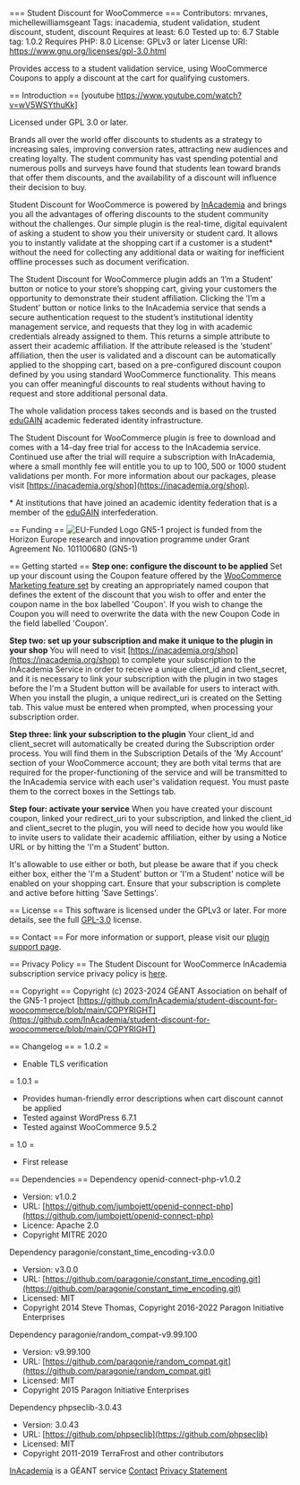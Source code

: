 === Student Discount for WooCommerce ===
Contributors: mrvanes, michellewilliamsgeant
Tags: inacademia, student validation, student discount, student, discount
Requires at least: 6.0
Tested up to: 6.7
Stable tag: 1.0.2
Requires PHP: 8.0
License: GPLv3 or later
License URI: https://www.gnu.org/licenses/gpl-3.0.html

Provides access to a student validation service, using WooCommerce Coupons to apply a discount at the cart for qualifying customers.

== Introduction ==
[youtube https://www.youtube.com/watch?v=wV5WSYthuKk]

Licensed under GPL 3.0 or later.

Brands all over the world offer discounts to students as a strategy to increasing sales, improving conversion rates, attracting new audiences and creating loyalty. The student community has vast spending potential and numerous polls and surveys have found that students lean toward brands that offer them discounts, and the availability of a discount will influence their decision to buy.

Student Discount for WooCommerce is powered by [InAcademia](https://inacademia.org) and brings you all the advantages of offering discounts to the student community without the challenges. Our simple plugin is the real-time, digital equivalent of asking a student to show you their university or student card. It allows you to instantly validate at the shopping cart if a customer is a student* without the need for collecting any additional data or waiting for inefficient offline processes such as document verification.

The Student Discount for WooCommerce plugin adds an ‘I’m a Student’ button or notice to your store’s shopping cart, giving your customers the opportunity to demonstrate their student affiliation. Clicking the ‘I’m a Student’ button or notice links to the InAcademia service that sends a secure authentication request to the student’s institutional identity management service, and requests that they log in with academic credentials already assigned to them. This returns a simple attribute to assert their academic affiliation. If the attribute released is the ‘student’ affiliation, then the user is validated and a discount can be automatically applied to the shopping cart, based on a pre-configured discount coupon defined by you using standard WooCommerce functionality. This means you can offer meaningful discounts to real students without having to request and store additional personal data.

The whole validation process takes seconds and is based on the trusted [eduGAIN](https://edugain.org) academic federated identity infrastructure.

The Student Discount for WooCommerce plugin is free to download and comes with a 14-day free trial for access to the InAcademia service. Continued use after the trial will require a subscription with InAcademia, where a small monthly fee will entitle you to up to 100, 500 or 1000 student validations per month. For more information about our packages, please visit [https://inacademia.org/shop](https://inacademia.org/shop).

\* At institutions that have joined an academic identity federation that is a member of the [eduGAIN](https://edugain.org) interfederation.

== Funding ==
![EU-Funded Logo](https://wiki.geant.org/download/attachments/725614690/image-2024-1-8_18-16-12.png)
GN5-1 project is funded from the Horizon Europe research and innovation programme under Grant Agreement No. 101100680 (GN5-1)

== Getting started ==
**Step one: configure the discount to be applied**
Set up your discount using the Coupon feature offered by the [WooCommerce Marketing feature set](https://woocommerce.com/document/coupon-management/) by creating an appropriately named coupon that defines the extent of the discount that you wish to offer and enter the coupon name in the box labelled 'Coupon'. If you wish to change the Coupon you will need to overwrite the data with the new Coupon Code in the field labelled 'Coupon'.

**Step two: set up your subscription and make it unique to the plugin in your shop**
You will need to visit [https://inacademia.org/shop](https://inacademia.org/shop) to complete your subscription to the InAcademia Service in order to receive a unique client_id and client_secret, and it is necessary to link your subscription with the plugin in two stages before the I'm a Student button will be available for users to interact with. When you install the plugin, a unique redirect_uri is created on the Setting tab. This value must be entered when prompted, when processing your subscription order.

**Step three: link your subscription to the plugin**
Your client_id and client_secret will automatically be created during the Subscription order process. You will find them in the Subscription Details of the 'My Account' section of your WooCommerce account; they are both vital terms that are required for the proper-functioning of the service and will be transmitted to the InAcademia service with each user's validation request. You must paste them to the correct boxes in the Settings tab.

**Step four: activate your service**
When you have created your discount coupon, linked your redirect_uri to your subscription, and linked the client_id and client_secret to the plugin, you will need to decide how you would like to invite users to validate their academic affiliation, either by using a Notice URL or by hitting the 'I'm a Student' button.

It's allowable to use either or both, but please be aware that if you check either box, either the 'I'm a Student' button or 'I'm a Student' notice will be enabled on your shopping cart. Ensure that your subscription is complete and active before hitting 'Save Settings'.

== License ==
This software is licensed under the GPLv3 or later. For more details, see the full [GPL-3.0](https://www.gnu.org/licenses/gpl-3.0.en.html) license.

== Contact ==
For more information or support, please visit our [plugin support page](https://inacademia.org/plugin-support/).

== Privacy Policy ==
The Student Discount for WooCommerce InAcademia subscription service privacy policy is [here](https://inacademia.org/student-discount-for-woocommerce-inacademia-subscription-service-privacy-policy/).

== Copyright ==
Copyright (c) 2023-2024 GÉANT Association on behalf of the GN5-1 project
[https://github.com/InAcademia/student-discount-for-woocommerce/blob/main/COPYRIGHT](https://github.com/InAcademia/student-discount-for-woocommerce/blob/main/COPYRIGHT)

== Changelog ==
= 1.0.2 =
- Enable TLS verification

= 1.0.1 =
- Provides human-friendly error descriptions when cart discount cannot be applied
- Tested against WordPress 6.7.1
- Tested against WooCommerce 9.5.2

= 1.0 =
* First release

== Dependencies ==
Dependency openid-connect-php-v1.0.2
- Version: v1.0.2
- URL: [https://github.com/jumbojett/openid-connect-php](https://github.com/jumbojett/openid-connect-php)
- Licence: Apache 2.0
- Copyright MITRE 2020

Dependency paragonie/constant_time_encoding-v3.0.0
- Version: v3.0.0
- URL:   [https://github.com/paragonie/constant_time_encoding.git](https://github.com/paragonie/constant_time_encoding.git)
- Licensed: MIT
- Copyright 2014 Steve Thomas, Copyright 2016-2022 Paragon Initiative Enterprises

Dependency paragonie/random_compat-v9.99.100
- Version: v9.99.100
- URL:  [https://github.com/paragonie/random_compat.git](https://github.com/paragonie/random_compat.git)
- Licensed: MIT
- Copyright 2015 Paragon Initiative Enterprises

Dependency phpseclib-3.0.43
- Version: 3.0.43
- URL: [https://github.com/phpseclib](https://github.com/phpseclib)
- Licensed: MIT
- Copyright 2011-2019 TerraFrost and other contributors

[InAcademia](https://inacademia.org/) is a GÉANT service
[Contact](https://inacademia.org/plugin-support/)
[Privacy Statement](https://inacademia.org/privacy-statement/)
